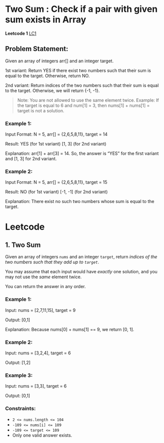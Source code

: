 # Two Sum : Check if a pair with given sum exists in Array
**Leetcode 1**
[LC1](https://leetcode.com/problems/two-sum/description/)

## Problem Statement: 
Given an array of integers arr[] and an integer target.

1st variant: Return YES if there exist two numbers such that their sum is equal to the target. Otherwise, return NO.

2nd variant: Return indices of the two numbers such that their sum is equal to the target. Otherwise, we will return {-1, -1}.

> Note: You are not allowed to use the same element twice. Example: If the target is equal to 6 and num[1] = 3, then nums[1] + nums[1] = target is not a solution.


### Example 1:
Input Format: N = 5, arr[] = {2,6,5,8,11}, target = 14

Result: YES (for 1st variant)
       [1, 3] (for 2nd variant)

Explanation: arr[1] + arr[3] = 14. So, the answer is “YES” for the first variant and [1, 3] for 2nd variant.

### Example 2:
Input Format: N = 5, arr[] = {2,6,5,8,11}, target = 15

Result: NO (for 1st variant)
	[-1, -1] (for 2nd variant)

Explanation: There exist no such two numbers whose sum is equal to the target.



# Leetcode
## 1. Two Sum

Given an array of integers `nums` and an integer `target`, return *indices of the two numbers such that they add up to `target`*.

You may assume that each input would have *exactly* one solution, and you may not use the *same* element twice.

You can return the answer in any order.


### Example 1:
Input: nums = [2,7,11,15], target = 9

Output: [0,1]

Explanation: Because nums[0] + nums[1] == 9, we return [0, 1].

### Example 2:
Input: nums = [3,2,4], target = 6

Output: [1,2]

### Example 3:
Input: nums = [3,3], target = 6

Output: [0,1]

### Constraints:

-   `2 <= nums.length <= 104`
-   `-109 <= nums[i] <= 109`
-   `-109 <= target <= 109`
-   Only one valid answer exists.